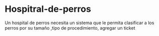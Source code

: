 # Hospitral-de-perros
Un hospital de perros necesita un sistema que le permita clasificar a los perros por su tamaño ,tipo de procedimiento, agregar un ticket
